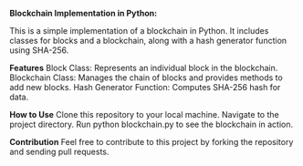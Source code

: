 
**Blockchain Implementation in Python:**

This is a simple implementation of a blockchain in Python. It includes classes for blocks and a blockchain, along with a hash generator function using SHA-256.

**Features**
Block Class: Represents an individual block in the blockchain.
Blockchain Class: Manages the chain of blocks and provides methods to add new blocks.
Hash Generator Function: Computes SHA-256 hash for data.

**How to Use**
Clone this repository to your local machine.
Navigate to the project directory.
Run python blockchain.py to see the blockchain in action.

**Contribution**
Feel free to contribute to this project by forking the repository and sending pull requests.
